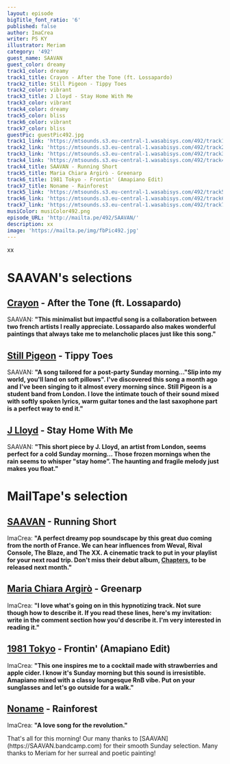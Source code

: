 ```yaml
---
layout: episode
bigTitle_font_ratio: '6'
published: false
author: ImaCrea
writer: PS KY
illustrator: Meriam
category: '492'
guest_name: SAAVAN
guest_color: dreamy
track1_color: dreamy
track1_title: Crayon - After the Tone (ft. Lossapardo)
track2_title: Still Pigeon - Tippy Toes
track2_color: vibrant
track3_title: J Lloyd - Stay Home With Me
track3_color: vibrant
track4_color: dreamy
track5_color: bliss
track6_color: vibrant
track7_color: bliss
guestPic: guestPic492.jpg
track1_link: 'https://mtsounds.s3.eu-central-1.wasabisys.com/492/track1.mp3'
track2_link: 'https://mtsounds.s3.eu-central-1.wasabisys.com/492/track2.mp3'
track3_link: 'https://mtsounds.s3.eu-central-1.wasabisys.com/492/track3.mp3'
track4_link: 'https://mtsounds.s3.eu-central-1.wasabisys.com/492/track4.mp3'
track4_title: SAAVAN - Running Short
track5_title: Maria Chiara Argirò - Greenarp
track6_title: 1981 Tokyo - Frontin' (Amapiano Edit)
track7_title: Noname - Rainforest
track5_link: 'https://mtsounds.s3.eu-central-1.wasabisys.com/492/track5.mp3'
track6_link: 'https://mtsounds.s3.eu-central-1.wasabisys.com/492/track6.mp3'
track7_link: 'https://mtsounds.s3.eu-central-1.wasabisys.com/492/track7.mp3'
musiColor: musiColor492.png
episode_URL: 'http://mailta.pe/492/SAAVAN/'
description: xx
image: 'https://mailta.pe/img/fbPic492.jpg'
---
```

<p id="introduction">xx
</p>

# SAAVAN's selections
## [Crayon](https://crayon-music.bandcamp.com/) - After the Tone (ft. Lossapardo)
SAAVAN: **"**This minimalist but impactful song is a collaboration between two french artists I really appreciate. Lossapardo also makes wonderful paintings that always take me to melancholic places just like this song.**"**

## [Still Pigeon](https://niceguysweare.bandcamp.com/track/tippy-toes) - Tippy Toes
SAAVAN: **"**A song tailored for a post-party Sunday morning…"Slip into my world, you'll land on soft pillows". I've discovered this song a month ago and I've been singing to it almost every morning since. Still Pigeon is a student band from London. I love the intimate touch of their sound mixed with softly spoken lyrics, warm guitar tones and the last saxophone part is a perfect way to end it.**"**

## [J Lloyd](https://j-lloyd.bandcamp.com/releases) - Stay Home With Me
SAAVAN: **"**This short piece by J. Lloyd, an artist from London, seems perfect for a cold Sunday morning… Those frozen mornings when the rain seems to whisper "stay home”. The haunting and fragile melody just makes you float.**"**

# MailTape's selection

## [SAAVAN](https://saavan.bandcamp.com/) - Running Short
ImaCrea: **"**A perfect dreamy pop soundscape by this great duo coming from the north of France. We can hear influences from Weval, Rival Console, The Blaze, and The XX. A cinematic track to put in your playlist for your next road trip. Don't miss their debut album, [Chapters](https://saavan.bandcamp.com/), to be released next month.**"**

## [Maria Chiara Argirò](https://mariachiaramusic.bandcamp.com/album/forest-city) - Greenarp
ImaCrea: **"**I love what's going on in this hypnotizing track. Not sure though how to describe it. If you read these lines, here's my invitation: write in the comment section how you'd describe it. I'm very interested in reading it.**"**

## [1981 Tokyo](https://1981tokyo.bandcamp.com) - Frontin' (Amapiano Edit)
ImaCrea: **"**This one inspires me to a cocktail made with strawberries and apple cider. I know it's Sunday morning but this sound is irresistible. Amapiano mixed with a classy loungesque RnB vibe. Put on your sunglasses and let's go outside for a walk.**"**

## [Noname](https://nonameraps.bandcamp.com) - Rainforest
ImaCrea: **"**A love song for the revolution.**"**

<p id="outroduction">That's all for this morning! Our many thanks to [SAAVAN](https://SAAVAN.bandcamp.com) for their smooth Sunday selection. Many thanks to Meriam for her surreal and poetic painting!</p>
